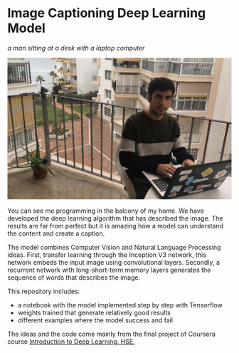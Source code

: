 # Image Captioning Deep Learning Model
*a man sitting at a desk with a laptop computer*

![photo](images/caption.jpeg)

You can see me programming in the balcony of my home. We have developed the deep learning algorithm that has described the image. 
The results are far from perfect but it is amazing how a model can understand the content and create a caption.

The model combines Computer Vision and Natural Language Processing ideas. First, transfer learning
through the Inception V3 network, this network embeds the input image using convolutional layers. 
Secondly, a recurrent network with long-short-term memory layers generates the sequence of words that describes the image.

This repository includes:
 
 - a notebook with the model implemented step by step with Tensorflow
 - weights trained that generate relatively good results 
 - different examples where the model success and fail
 
The ideas and the code come mainly from the final project of Coursera course [Introduction to Deep Learning. HSE.](https://www.coursera.org/learn/intro-to-deep-learning)
 

